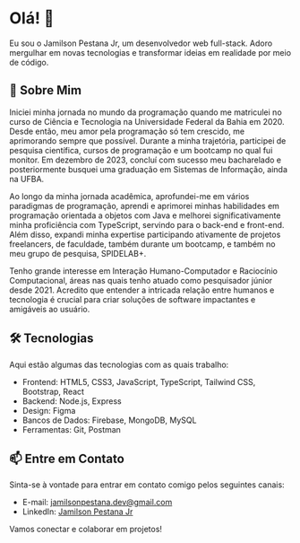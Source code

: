 # Olá! 👋

Eu sou o Jamilson Pestana Jr, um desenvolvedor web full-stack. Adoro mergulhar em novas tecnologias e transformar ideias em realidade por meio de código.

## 🚀 Sobre Mim

Iniciei minha jornada no mundo da programação quando me matriculei no curso de Ciência e Tecnologia na Universidade Federal da Bahia em 2020. Desde então, meu amor pela programação só tem crescido, me aprimorando sempre que possível. Durante a minha trajetória, participei de pesquisa científica, cursos de programação e um bootcamp no qual fui monitor. Em dezembro de 2023, concluí com sucesso meu bacharelado e posteriormente busquei uma graduação em Sistemas de Informação, ainda na UFBA.

Ao longo da minha jornada acadêmica, aprofundei-me em vários paradigmas de programação, aprendi e aprimorei minhas habilidades em programação orientada a objetos com Java e melhorei significativamente minha proficiência com TypeScript, servindo para o back-end e front-end. Além disso, expandi minha expertise participando ativamente de projetos freelancers, de faculdade, também durante um bootcamp, e também no meu grupo de pesquisa, SPIDELAB+.

Tenho grande interesse em Interação Humano-Computador e Raciocínio Computacional, áreas nas quais tenho atuado como pesquisador júnior desde 2021. Acredito que entender a intricada relação entre humanos e tecnologia é crucial para criar soluções de software impactantes e amigáveis ao usuário.

## 🛠️ Tecnologias

Aqui estão algumas das tecnologias com as quais trabalho:

- Frontend: HTML5, CSS3, JavaScript, TypeScript, Tailwind CSS, Bootstrap, React
- Backend: Node.js, Express
- Design: Figma
- Bancos de Dados: Firebase, MongoDB, MySQL
- Ferramentas: Git, Postman

## 📫 Entre em Contato

Sinta-se à vontade para entrar em contato comigo pelos seguintes canais:

- E-mail: [jamilsonpestana.dev@gmail.com](mailto:jamilsonpestana.dev@gmail.com)
- LinkedIn: [Jamilson Pestana Jr](https://www.linkedin.com/in/jamilsonpestana/)

Vamos conectar e colaborar em projetos!

